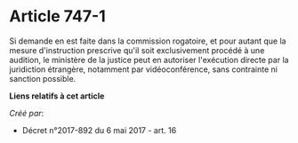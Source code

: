 # Article 747-1

Si demande en est faite dans la commission rogatoire, et pour autant que la mesure d'instruction prescrive qu'il soit
exclusivement procédé à une audition, le ministère de la justice peut en autoriser l'exécution directe par la juridiction
étrangère, notamment par vidéoconférence, sans contrainte ni sanction possible.

**Liens relatifs à cet article**

_Créé par_:

  - Décret n°2017-892 du 6 mai 2017 - art. 16
